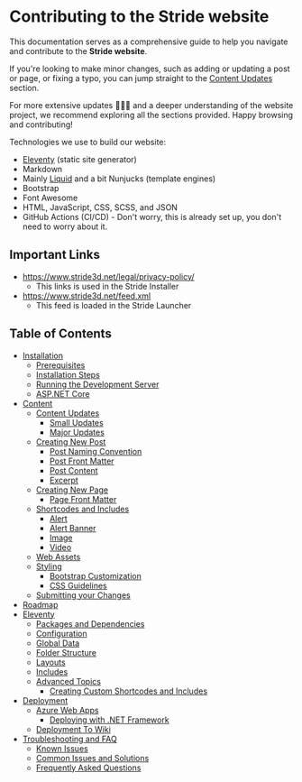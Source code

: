 ﻿# Contributing to the Stride website
This documentation serves as a comprehensive guide to help you navigate and contribute to the **Stride website**.

If you're looking to make minor changes, such as adding or updating a post or page, or fixing a typo, you can jump straight to the [Content Updates](content.md#content-updates) section.

For more extensive updates 🤯🤦‍♂️ and a deeper understanding of the website project, we recommend exploring all the sections provided. Happy browsing and contributing!

Technologies we use to build our website:

- [Eleventy](https://www.11ty.dev/docs/) (static site generator)
- Markdown
- Mainly [Liquid](https://shopify.github.io/liquid/) and a bit Nunjucks (template engines)
- Bootstrap
- Font Awesome
- HTML, JavaScript, CSS, SCSS, and JSON
- GitHub Actions (CI/CD) - Don't worry, this is already set up, you don't need to worry about it.

## Important Links

- https://www.stride3d.net/legal/privacy-policy/
    - This links is used in the Stride Installer
- https://www.stride3d.net/feed.xml
    - This feed is loaded in the Stride Launcher

## Table of Contents

- [Installation](installation.md)
    - [Prerequisites](installation.md#prerequisites)
    - [Installation Steps](installation.md#installation-steps)
    - [Running the Development Server](installation.md#running-the-development-server)
    - [ASP.NET Core](installation.md#aspnet-core)
- [Content](content.md)
    - [Content Updates](content.md#content-updates)
        - [Small Updates](content.md#small-updates)
        - [Major Updates](content.md#major-updates)
    - [Creating New Post](content.md#creating-new-post)
        - [Post Naming Convention](content.md#post-naming-convention)
        - [Post Front Matter](content.md#post-front-matter)
        - [Post Content](content.md#post-content)
        - [Excerpt](content.md#excerpt)
    - [Creating New Page](content.md#creating-new-page)
        - [Page Front Matter](content.md#page-front-matter)
    - [Shortcodes and Includes](content.md#shortcodes-and-includes)
        - [Alert](content.md#alert)
        - [Alert Banner](content.md#alert-banner)
        - [Image](content.md#image)
        - [Video](content.md#video)
    - [Web Assets](content.md#web-assets)
    - [Styling](content.md#styling)
        - [Bootstrap Customization](content.md#bootstrap-customization)
        - [CSS Guidelines](content.md#css-guidelines)
    - [Submitting your Changes](content.md#submitting-your-changes)
- [Roadmap](roadmap.md)
- [Eleventy](eleventy.md)
    - [Packages and Dependencies](eleventy.md#packages-and-dependencies)
    - [Configuration](eleventy.md#configuration)
    - [Global Data](eleventy.md#global-data)
    - [Folder Structure](eleventy.md#folder-structure)
    - [Layouts](eleventy.md#layouts)
    - [Includes](eleventy.md#includes)
    - [Advanced Topics](eleventy.md#advanced-topics)
        - [Creating Custom Shortcodes and Includes](eleventy.md#creating-custom-shortcodes-and-includes)
- [Deployment](deployment.md)
    - [Azure Web Apps](deployment.md#azure-web-apps)
        - [Deploying with .NET Framework](deployment.md#deploying-with-net-framework)
    - [Deployment To Wiki](deployment.md#deployment-to-wiki)
- [Troubleshooting and FAQ](troubleshooting-and-faq.md)
    - [Known Issues](troubleshooting-and-faq.md#known-issues)
    - [Common Issues and Solutions](troubleshooting-and-faq.md#common-issues-and-solutions)
    - [Frequently Asked Questions](troubleshooting-and-faq.md#frequently-asked-questions)